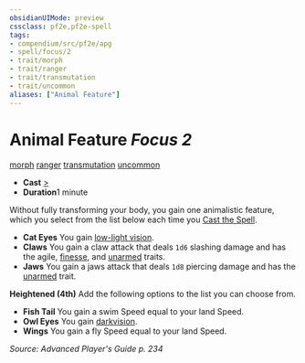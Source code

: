 ```yaml
---
obsidianUIMode: preview
cssclass: pf2e,pf2e-spell
tags:
- compendium/src/pf2e/apg
- spell/focus/2
- trait/morph
- trait/ranger
- trait/transmutation
- trait/uncommon
aliases: ["Animal Feature"]
---
```

# Animal Feature *Focus 2*   
[morph](/rules/traits/morph.md)  [ranger](/rules/traits/ranger.md)  [transmutation](/rules/traits/transmutation.md)  [uncommon](/rules/traits/uncommon.md)  

- **Cast** [>](/rules/core-rulebook/chapter-9-playing-the-game.md#Actions "Single Action") 
- **Duration**1 minute

Without fully transforming your body, you gain one animalistic feature, which you select from the list below each time you [Cast the Spell](/rules/actions/cast-a-spell.md).

- **Cat Eyes** You gain [low-light vision](/rules/abilities/low-light-vision.md).
- **Claws** You gain a claw attack that deals `1d6` slashing damage and has the agile, [finesse](/rules/traits/finesse.md), and [unarmed](/rules/traits/unarmed.md) traits.
- **Jaws** You gain a jaws attack that deals `1d8` piercing damage and has the [unarmed](/rules/traits/unarmed.md) trait.

**Heightened (4th)** Add the following options to the list you can choose from.

- **Fish Tail** You gain a swim Speed equal to your land Speed.
- **Owl Eyes** You gain [darkvision](/rules/abilities/darkvision.md).
- **Wings** You gain a fly Speed equal to your land Speed.

*Source: Advanced Player's Guide p. 234*